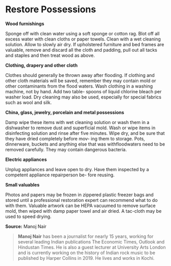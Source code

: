 # Restore Possessions

**Wood furnishings**

Sponge off with clean water using a soft sponge or cotton rag. Blot off all excess water with clean cloths or paper towels. Clean with a wet cleaning solution. Allow to slowly air dry. If upholstered furniture and bed frames are valuable, remove and discard all the cloth and padding, pull out all tacks and staples and then treat wood as above.

**Clothing, drapery and other cloth**

Clothes should generally be thrown away after flooding. If clothing and other cloth materials will be saved, remember they may contain mold or other contaminants from the flood waters. Wash clothing in a washing machine, not by hand. Add two table- spoons of liquid chlorine bleach per washer load. Dry cleaning may also be used, especially for special fabrics such as wool and silk.

**China, glass, jewelry, porcelain and metal possessions**

Damp wipe these items with wet cleaning solution or wash them in a dishwasher to remove dust and superficial mold. Wash or wipe items in disinfecting solution and rinse after five minutes. Wipe dry, and be sure that they have dried completely before mov- ing them to storage. Pots, dinnerware, buckets and anything else that was withfloodwaters need to be removed carefully. They may contain dangerous bacteria.

**Electric appliances**

Unplug appliances and leave open to dry. Have them inspected by a competent appliance repairperson be- fore reusing.

**Small valuables**

Photos and papers may be frozen in zippered plastic freezer bags and stored until a professional restoration expert can recommend what to do with them. Valuable artwork can be HEPA vacuumed to remove surface mold, then wiped with damp paper towel and air dried. A tac-cloth may be used to speed drying.

**Source:** Manoj Nair

> **Manoj Nair** has been a journalist for nearly 15 years, working for several leading Indian publications The Economic Times, Outlook and Hindustan Times. He is also a guest lecturer at University Arts London and is currently working on the history of Indian rock music to be published by Harper Collins in 2019. He lives and works in Kochi.
